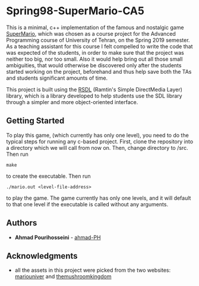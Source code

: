 # Spring98-SuperMario-CA5

This is a minimal, c++ implementation of the famous and nostalgic game [SuperMario](https://supermariobros.io/), which was chosen as a course project for the Advanced Programming course of University of Tehran, on the Spring 2019 semester. 
As a teaching assistant for this course I felt compelled to write the code that was expected of the students, in order to make sure that the project was neither too big, nor too small. Also it would help bring out all those small ambiguities, that would otherwise be discovered only after the students started working on the project, beforehand and thus help save both the TAs and students significant amounts of time. 

This project is built using the [RSDL](https://github.com/UTAP/RSDL) (Ramtin's Simple DirectMedia Layer) library, which is a library developed to help students use the SDL library through a simpler and more object-oriented interface. 

## Getting Started

To play this game, (which currently has only one level), you need to do the typical steps for running any c-based project.
First, clone the repository into a directory which we will call <mario-dir> from now on. Then, change directory to <mario-dir>/src.
Then run 
```
make
```
to create the executable. Then run
```
./mario.out <level-file-address>
```
to play the game. The game currently has only one levels, and it will default to that one level if the executable is called without any arguments.

## Authors

* **Ahmad Pourihosseini** - [ahmad-PH](https://github.com/ahmad-PH)

## Acknowledgments

* all the assets in this project were picked from the two websites: [mariouniver](http://www.mariouniverse.com/) and [themushroomkingdom](https://themushroomkingdom.net/wav.shtml)
